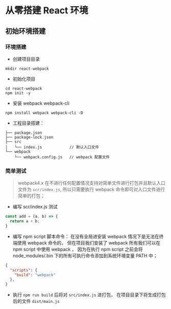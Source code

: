 # 从零搭建 React 环境

## 初始环境搭建

### 环境搭建

- 创建项目目录

```shell
mkdir react-webpack
```

- 初始化项目

```shell
cd react-webpack
npm init -y
```

- 安装 webpack webpack-cli

```shell
npm install webpack webpack-cli -D
```

- 工程目录搭建：

```shell
├── package.json
├── package-lock.json
├── src
│   └── index.js            // 默认入口文件
└── webpack
    └── webpack.config.js   // webpack 配置文件
```

### 简单测试

> webpack4.x 在不进行任何配置情况支持对简单文件进行打包并且默认入口文件为 `scr/index.js`, 所以只需要执行 webpack 命令即可对入口文件进行简单的打包；

- 编写 scr/index.js 测试

```js
const add = (a, b) => {
  return a + b;
}
```

- 编写 npm script 脚本命令： 在没有全局进安装 webpack 情况下是无法在终端使用 webpack 命令的， 但在项目我们安装了 webpack 所有我们可以在 npm script 中使用 webpack ， 因为在执行 npm script 之前会将 node_modules/.bin 下的所有可执行命令添加到系统环境变量 PATH 中；

```json
{
  "scripts": {
    "build": "webpack"
  },
}
```

- 执行 `npm run build` 后将对 `src/index.js` 进打包， 在项目目录下将生成打包后的文件 `dist/main.js`